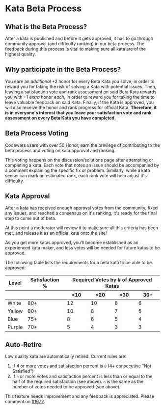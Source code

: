 # Kata Beta Process

## What is the Beta Process?

After a kata is published and before it gets approved, it has to go through community approval (and difficulty ranking) in our beta process. The feedback during this process is vital to making sure all kata are of the highest quality.

## Why participate in the Beta Process?

You earn an _additional_ +2 honor for every Beta Kata you solve, in order to reward you for taking the risk of solving a Kata with potential issues. Then, leaving a satisfaction vote and rank assessment on said Beta Kata rewards you with +1 _extra_ honor _each_, in order to reward you for taking the time to leave valuable feedback on said Kata. Finally, if the Kata is approved, you will also receive the honor and rank progress for official Kata. **Therefore, it is in everyone's interest that you leave your satisfaction vote and rank assessment on every Beta Kata you have completed.**

## Beta Process Voting

Codewars users with over 50 Honor, earn the privilege of contributing to the beta process and voting on kata approval and ranking.

This voting happens on the discussion/solutions page after attempting or completing a kata.
Each vote that notes an issue should be accompanied by a comment explaining the specific fix or problem.
Similarly, while a kata sensei can mark an estimated rank, each rank vote will help adjust it's difficulty.

## Kata Approval

After a kata has received enough approval votes from the community,
fixed any issues, and reached a consensus on it's ranking,
it's ready for the final step to come out of beta.

At this point a moderator will review it to make sure all this criteria has been met,
and release it as an official kata onto the site!

As you get more katas approved, you'll become established as an experienced kata maker, and less votes will be needed for future katas to be approved.

The following table lists the requirements for a beta kata to be able to be approved:

<table>
<thead>
<tr>
<th>Level</th>
<th>Satisfaction %</th>
<th colspan="4">Required Votes by # of Approved Katas</th>
</tr>
<tr>
<th></th>
<th></th>
<th>&lt;10</th>
<th>&lt;20</th>
<th>&lt;30</th>
<th>30+</th>
</tr>
</thead>
<tbody>
<tr>
<td>White</td>
<td>80+</td>
<td>12</td>
<td>10</td>
<td>8</td>
<td>6</td>
</tr>
<tr>
<td>Yellow</td>
<td>80+</td>
<td>10</td>
<td>8</td>
<td>7</td>
<td>5</td>
</tr>
<tr>
<td>Blue</td>
<td>75+</td>
<td>8</td>
<td>6</td>
<td>5</td>
<td>4</td>
</tr>
<tr>
<td>Purple</td>
<td>70+</td>
<td>5</td>
<td>4</td>
<td>3</td>
<td>3</td>
</tr>
</tbody>
</table>

## Auto-Retire

Low quality kata are automatically retired. Current rules are:

1. If 4 or more votes and satisfaction percent is `0` (4+ consecutive "Not Satisfied")
2. If `n` or more votes and satisfaction percent is less than or equal to the half of the required satisfaction (see above). `n` is the same as the number of votes needed to be approved (see above).

This feature needs improvement and any feedback is appreciated. Please comment on [#1672](https://github.com/Codewars/codewars.com/issues/1672).